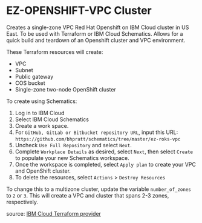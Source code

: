 # EZ-OPENSHIFT-VPC Cluster

Creates a single-zone VPC Red Hat Openshift on IBM Cloud cluster in US East. To be used with Terraform or IBM Cloud Schematics. Allows for a quick build and teardown of an Openshift cluster and VPC environment.

These Terraform resources will create:
- VPC
- Subnet
- Public gateway
- COS bucket
- Single-zone two-node OpenShift cluster

To create using Schematics:

1. Log in to IBM Cloud
2. Select IBM Cloud Schematics
3. Create a work space.
4. For `GitHub, GitLab or Bitbucket repository URL`, input this URL: `https://github.com/bhpratt/schematics/tree/master/ez-roks-vpc`
5. Uncheck `Use Full Repository` and select `Next`.
6. Complete `Workplace Details` as desired, select `Next`, then select `Create` to populate your new Schematics workspace.
7. Once the workspace is completed, select `Apply plan` to create your VPC and OpenShift cluster.
8. To delete the resources, select `Actions` > `Destroy Resources` 

To change this to a multizone cluster, update the variable `number_of_zones` to `2` or `3`. This will create a VPC and cluster that spans 2-3 zones, respectively.

source: [IBM Cloud Terraform provider](https://github.com/IBM-Cloud/terraform-provider-ibm/tree/master/examples/ibm-cluster/roks-on-vpc-gen2)